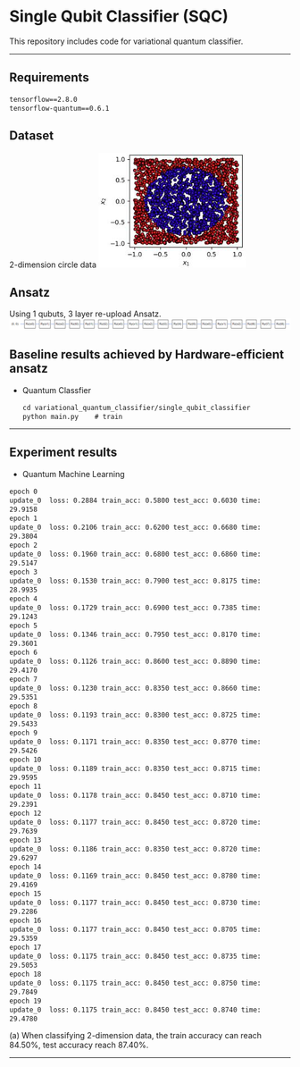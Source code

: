 # Single Qubit Classifier (SQC)
This repository includes code for variational quantum classifier.

---

## Requirements
```
tensorflow==2.8.0
tensorflow-quantum==0.6.1
```

## Dataset
2-dimension circle data
![](results/dataset.jpg)

## Ansatz
Using 1 qubuts, 3 layer re-upload Ansatz.
![](results/ansatz.png)


## Baseline results achieved by Hardware-efficient ansatz
* Quantum Classfier
  ```shell
  cd variational_quantum_classifier/single_qubit_classifier
  python main.py    # train
  ```
---
## Experiment results
* Quantum Machine Learning
```shell
epoch 0
update_0  loss: 0.2884 train_acc: 0.5800 test_acc: 0.6030 time: 29.9158
epoch 1
update_0  loss: 0.2106 train_acc: 0.6200 test_acc: 0.6680 time: 29.3804
epoch 2
update_0  loss: 0.1960 train_acc: 0.6800 test_acc: 0.6860 time: 29.5147
epoch 3
update_0  loss: 0.1530 train_acc: 0.7900 test_acc: 0.8175 time: 28.9935
epoch 4
update_0  loss: 0.1729 train_acc: 0.6900 test_acc: 0.7385 time: 29.1243
epoch 5
update_0  loss: 0.1346 train_acc: 0.7950 test_acc: 0.8170 time: 29.3601
epoch 6
update_0  loss: 0.1126 train_acc: 0.8600 test_acc: 0.8890 time: 29.4170
epoch 7
update_0  loss: 0.1230 train_acc: 0.8350 test_acc: 0.8660 time: 29.5351
epoch 8
update_0  loss: 0.1193 train_acc: 0.8300 test_acc: 0.8725 time: 29.5433
epoch 9
update_0  loss: 0.1171 train_acc: 0.8350 test_acc: 0.8770 time: 29.5426
epoch 10
update_0  loss: 0.1189 train_acc: 0.8350 test_acc: 0.8715 time: 29.9595
epoch 11
update_0  loss: 0.1178 train_acc: 0.8450 test_acc: 0.8710 time: 29.2391
epoch 12
update_0  loss: 0.1177 train_acc: 0.8450 test_acc: 0.8720 time: 29.7639
epoch 13
update_0  loss: 0.1186 train_acc: 0.8350 test_acc: 0.8720 time: 29.6297
epoch 14
update_0  loss: 0.1169 train_acc: 0.8450 test_acc: 0.8780 time: 29.4169
epoch 15
update_0  loss: 0.1177 train_acc: 0.8450 test_acc: 0.8730 time: 29.2286
epoch 16
update_0  loss: 0.1177 train_acc: 0.8450 test_acc: 0.8705 time: 29.5359
epoch 17
update_0  loss: 0.1175 train_acc: 0.8450 test_acc: 0.8735 time: 29.5053
epoch 18
update_0  loss: 0.1175 train_acc: 0.8450 test_acc: 0.8750 time: 29.7849
epoch 19
update_0  loss: 0.1175 train_acc: 0.8450 test_acc: 0.8740 time: 29.4780
```

(a) When classifying 2-dimension data, the train accuracy can reach 84.50%, test accuracy reach 87.40%.

---

